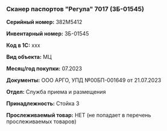 ### Сканер паспортов "Регула" 7017 (ЗБ-01545) </br>

**Серийный номер:** 382M5412</br>

**Инвентарный номер:** ЗБ-01545 </br>

**Код в 1С:** xxx </br> 

**Вид объекта:** МЦ

**Месяц/год покупки:** 07.2023 </br>

**Документы:** ООО АРГО, УПД №00БП-001649 от 21.07.2023 </br>

**Отдел:** Служба приема и размещения </br>

**Принадлежность:** Стойка 3</br>

**Прослеживаемый товар:** НЕТ (не попадает в перечень прослеживаемых товаров)
